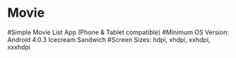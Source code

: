 # Movie
#Simple Movie List App (Phone & Tablet compatible)
#Minimum OS Version: Android 4.0.3 Icecream Sandwich
#Screen Sizes: hdpi, xhdpi, xxhdpi, xxxhdpi


